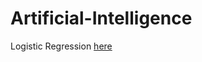 # Artificial-Intelligence
Logistic Regression [here](https://github.com/xhefribala/Artificial_intelligence/tree/https/github.com/XB-bit/XhefriBala/Logistic%20Regression)
